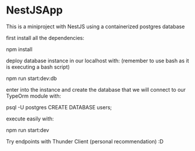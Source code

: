 # NestJSApp

This is a miniproject with NestJS using a containerized postgres database

first install all the dependencies:

npm install

deploy database instance in our localhost with: (remember to use bash as it is executing a bash script)

npm run start:dev:db

enter into the instance and create the database that we will connect to our TypeOrm module with:

psql -U postgres
CREATE DATABASE users;

execute easily with:

npm run start:dev

Try endpoints with Thunder Client (personal recommendation) :D
 
